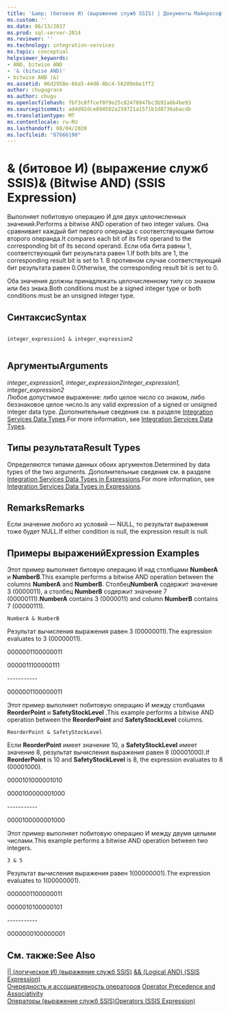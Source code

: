 ```yaml
---
title: '&amp; (битовое И) (выражение служб SSIS) | Документы Майкрософт'
ms.custom: ''
ms.date: 06/13/2017
ms.prod: sql-server-2014
ms.reviewer: ''
ms.technology: integration-services
ms.topic: conceptual
helpviewer_keywords:
- AND, bitwise AND
- '& (bitwise AND)'
- bitwise AND (&)
ms.assetid: 06d2958e-66a5-44d8-8bc4-56209ebe1ff2
author: chugugrace
ms.author: chugu
ms.openlocfilehash: fbf3c8ffcef079e25c82478947bc3b92a6b4be93
ms.sourcegitcommit: ad4d92dce894592a259721a1571b1d8736abacdb
ms.translationtype: MT
ms.contentlocale: ru-RU
ms.lasthandoff: 08/04/2020
ms.locfileid: "87666190"
---
```

# <a name="amp-bitwise-and-ssis-expression"></a><span data-ttu-id="7f0d2-102">&amp; (битовое И) (выражение служб SSIS)</span><span class="sxs-lookup"><span data-stu-id="7f0d2-102">&amp; (Bitwise AND) (SSIS Expression)</span></span>
  <span data-ttu-id="7f0d2-103">Выполняет побитовую операцию И для двух целочисленных значений.</span><span class="sxs-lookup"><span data-stu-id="7f0d2-103">Performs a bitwise AND operation of two integer values.</span></span> <span data-ttu-id="7f0d2-104">Она сравнивает каждый бит первого операнда с соответствующим битом второго операнда.</span><span class="sxs-lookup"><span data-stu-id="7f0d2-104">It compares each bit of its first operand to the corresponding bit of its second operand.</span></span> <span data-ttu-id="7f0d2-105">Если оба бита равны 1, соответствующий бит результата равен 1.</span><span class="sxs-lookup"><span data-stu-id="7f0d2-105">If both bits are 1, the corresponding result bit is set to 1.</span></span> <span data-ttu-id="7f0d2-106">В противном случае соответствующий бит результата равен 0.</span><span class="sxs-lookup"><span data-stu-id="7f0d2-106">Otherwise, the corresponding result bit is set to 0.</span></span>  
  
 <span data-ttu-id="7f0d2-107">Оба значения должны принадлежать целочисленному типу со знаком или без знака.</span><span class="sxs-lookup"><span data-stu-id="7f0d2-107">Both conditions must be a signed integer type or both conditions must be an unsigned integer type.</span></span>  
  
## <a name="syntax"></a><span data-ttu-id="7f0d2-108">Синтаксис</span><span class="sxs-lookup"><span data-stu-id="7f0d2-108">Syntax</span></span>  
  
```  
  
integer_expression1 & integer_expression2  
  
```  
  
## <a name="arguments"></a><span data-ttu-id="7f0d2-109">Аргументы</span><span class="sxs-lookup"><span data-stu-id="7f0d2-109">Arguments</span></span>  
 <span data-ttu-id="7f0d2-110">*integer_expression1, integer_expression2*</span><span class="sxs-lookup"><span data-stu-id="7f0d2-110">*integer_expression1, integer_expression2*</span></span>  
 <span data-ttu-id="7f0d2-111">Любое допустимое выражение: либо целое число со знаком, либо беззнаковое целое число.</span><span class="sxs-lookup"><span data-stu-id="7f0d2-111">Is any valid expression of a signed or unsigned integer data type.</span></span> <span data-ttu-id="7f0d2-112">Дополнительные сведения см. в разделе [Integration Services Data Types](../data-flow/integration-services-data-types.md).</span><span class="sxs-lookup"><span data-stu-id="7f0d2-112">For more information, see [Integration Services Data Types](../data-flow/integration-services-data-types.md).</span></span>  
  
## <a name="result-types"></a><span data-ttu-id="7f0d2-113">Типы результата</span><span class="sxs-lookup"><span data-stu-id="7f0d2-113">Result Types</span></span>  
 <span data-ttu-id="7f0d2-114">Определяются типами данных обоих аргументов.</span><span class="sxs-lookup"><span data-stu-id="7f0d2-114">Determined by data types of the two arguments.</span></span> <span data-ttu-id="7f0d2-115">Дополнительные сведения см. в разделе [Integration Services Data Types in Expressions](integration-services-data-types-in-expressions.md).</span><span class="sxs-lookup"><span data-stu-id="7f0d2-115">For more information, see [Integration Services Data Types in Expressions](integration-services-data-types-in-expressions.md).</span></span>  
  
## <a name="remarks"></a><span data-ttu-id="7f0d2-116">Remarks</span><span class="sxs-lookup"><span data-stu-id="7f0d2-116">Remarks</span></span>  
 <span data-ttu-id="7f0d2-117">Если значение любого из условий — NULL, то результат выражения тоже будет NULL.</span><span class="sxs-lookup"><span data-stu-id="7f0d2-117">If either condition is null, the expression result is null.</span></span>  
  
## <a name="expression-examples"></a><span data-ttu-id="7f0d2-118">Примеры выражений</span><span class="sxs-lookup"><span data-stu-id="7f0d2-118">Expression Examples</span></span>  
 <span data-ttu-id="7f0d2-119">Этот пример выполняет битовую операцию И над столбцами **NumberA** и **NumberB**.</span><span class="sxs-lookup"><span data-stu-id="7f0d2-119">This example performs a bitwise AND operation between the columns **NumberA** and **NumberB**.</span></span> <span data-ttu-id="7f0d2-120">Столбец**NumberA** содержит значение 3 (0000011), а столбец **NumberB** содержит значение 7 (00000111).</span><span class="sxs-lookup"><span data-stu-id="7f0d2-120">**NumberA** contains 3 (0000011) and column **NumberB** contains 7 (00000111).</span></span>  
  
```  
NumberA & NumberB  
```  
  
 <span data-ttu-id="7f0d2-121">Результат вычисления выражения равен 3 (00000011).</span><span class="sxs-lookup"><span data-stu-id="7f0d2-121">The expression evaluates to 3 (00000011).</span></span>  
  
 <span data-ttu-id="7f0d2-122">00000011</span><span class="sxs-lookup"><span data-stu-id="7f0d2-122">00000011</span></span>  
  
 <span data-ttu-id="7f0d2-123">00000111</span><span class="sxs-lookup"><span data-stu-id="7f0d2-123">00000111</span></span>  
  
 ----------\-  
  
 <span data-ttu-id="7f0d2-124">00000011</span><span class="sxs-lookup"><span data-stu-id="7f0d2-124">00000011</span></span>  
  
 <span data-ttu-id="7f0d2-125">Этот пример выполняет побитовую операцию И между столбцами **ReorderPoint** и **SafetyStockLevel** .</span><span class="sxs-lookup"><span data-stu-id="7f0d2-125">This example performs a bitwise AND operation between the **ReorderPoint** and **SafetyStockLevel** columns.</span></span>  
  
```  
ReorderPoint & SafetyStockLevel  
```  
  
 <span data-ttu-id="7f0d2-126">Если **ReorderPoint** имеет значение 10, а **SafetyStockLevel** имеет значение 8, результат вычисления выражения равен 8 (00001000).</span><span class="sxs-lookup"><span data-stu-id="7f0d2-126">If **ReorderPoint** is 10 and **SafetyStockLevel** is 8, the expression evaluates to 8 (00001000).</span></span>  
  
 <span data-ttu-id="7f0d2-127">00001010</span><span class="sxs-lookup"><span data-stu-id="7f0d2-127">00001010</span></span>  
  
 <span data-ttu-id="7f0d2-128">00001000</span><span class="sxs-lookup"><span data-stu-id="7f0d2-128">00001000</span></span>  
  
 ----------\-  
  
 <span data-ttu-id="7f0d2-129">00001000</span><span class="sxs-lookup"><span data-stu-id="7f0d2-129">00001000</span></span>  
  
 <span data-ttu-id="7f0d2-130">Этот пример выполняет побитовую операцию И между двумя целыми числами.</span><span class="sxs-lookup"><span data-stu-id="7f0d2-130">This example performs a bitwise AND operation between two integers.</span></span>  
  
```  
3 & 5   
```  
  
 <span data-ttu-id="7f0d2-131">Результат вычисления выражения равен 1(00000001).</span><span class="sxs-lookup"><span data-stu-id="7f0d2-131">The expression evaluates to 1(00000001).</span></span>  
  
 <span data-ttu-id="7f0d2-132">00000011</span><span class="sxs-lookup"><span data-stu-id="7f0d2-132">00000011</span></span>  
  
 <span data-ttu-id="7f0d2-133">00000101</span><span class="sxs-lookup"><span data-stu-id="7f0d2-133">00000101</span></span>  
  
 ----------\-  
  
 <span data-ttu-id="7f0d2-134">00000001</span><span class="sxs-lookup"><span data-stu-id="7f0d2-134">00000001</span></span>  
  
## <a name="see-also"></a><span data-ttu-id="7f0d2-135">См. также:</span><span class="sxs-lookup"><span data-stu-id="7f0d2-135">See Also</span></span>  
 <span data-ttu-id="7f0d2-136">[&#124;&#124; (логическое И) (выражение служб SSIS)](logical-and-ssis-expression.md) </span><span class="sxs-lookup"><span data-stu-id="7f0d2-136">[&& &#40;Logical AND&#41; &#40;SSIS Expression&#41;](logical-and-ssis-expression.md) </span></span>  
 <span data-ttu-id="7f0d2-137">[Очередность и ассоциативность операторов](operator-precedence-and-associativity.md) </span><span class="sxs-lookup"><span data-stu-id="7f0d2-137">[Operator Precedence and Associativity](operator-precedence-and-associativity.md) </span></span>  
 [<span data-ttu-id="7f0d2-138">Операторы (выражение служб SSIS)</span><span class="sxs-lookup"><span data-stu-id="7f0d2-138">Operators &#40;SSIS Expression&#41;</span></span>](operators-ssis-expression.md)  
  
  
